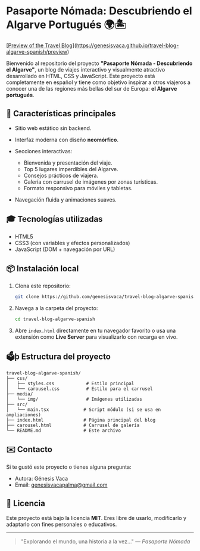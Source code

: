 # Pasaporte Nómada: Descubriendo el Algarve Portugués 🌍🏝️

[[Preview of the Travel Blog](preview.png)](https://genesisvaca.github.io/travel-blog-algarve-spanish/preview)

Bienvenido al repositorio del proyecto **"Pasaporte Nómada - Descubriendo el Algarve"**, un blog de viajes interactivo y visualmente atractivo desarrollado en HTML, CSS y JavaScript. Este proyecto está completamente en español y tiene como objetivo inspirar a otros viajeros a conocer una de las regiones más bellas del sur de Europa: **el Algarve portugués**.

## 🌟 Características principales

* Sitio web estático sin backend.
* Interfaz moderna con diseño **neomórfico**.
* Secciones interactivas:

  * Bienvenida y presentación del viaje.
  * Top 5 lugares imperdibles del Algarve.
  * Consejos prácticos de viajera.
  * Galería con carrusel de imágenes por zonas turísticas.
  * Formato responsivo para móviles y tabletas.
* Navegación fluida y animaciones suaves.

## 🎓 Tecnologías utilizadas

* HTML5
* CSS3 (con variables y efectos personalizados)
* JavaScript (DOM + navegación por URL)

## 📦 Instalación local

1. Clona este repositorio:

   ```bash
   git clone https://github.com/genesisvaca/travel-blog-algarve-spanish.git
   ```
2. Navega a la carpeta del proyecto:

   ```bash
   cd travel-blog-algarve-spanish
   ```
3. Abre `index.html` directamente en tu navegador favorito o usa una extensión como **Live Server** para visualizarlo con recarga en vivo.

## 🗳þ Estructura del proyecto

```
travel-blog-algarve-spanish/
├── css/
│   ├── styles.css            # Estilo principal
│   └── carousel.css          # Estilo para el carrusel
├── media/
│   └── img/                  # Imágenes utilizadas
├── src/
│   └── main.tsx             # Script módulo (si se usa en ampliaciones)
├── index.html               # Página principal del blog
├── carousel.html            # Carrusel de galería
└── README.md                # Este archivo
```

## ✉️ Contacto

Si te gustó este proyecto o tienes alguna pregunta:

* Autora: Génesis Vaca
* Email: [genesisvacapalma@gmail.com](mailto:genesisvacapalma@gmail.com)

## 💼 Licencia

Este proyecto está bajo la licencia **MIT**. Eres libre de usarlo, modificarlo y adaptarlo con fines personales o educativos.

---

> "Explorando el mundo, una historia a la vez..."
> — *Pasaporte Nómada*

